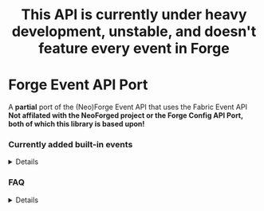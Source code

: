 <h1 align="center">This API is currently under heavy development, unstable, and doesn't feature every event in Forge</h1>
<h1>Forge Event API Port</h1>
A <b>partial</b> port of the (Neo)Forge Event API that uses the Fabric Event API
<b><br>Not affilated with the NeoForged project or the Forge Config API Port, both of which this library is based upon!</b>

### Currently added built-in events
<details>

  ### Common
  
  | Event | Ported | All Sub-events Added | Reason |
  | :---- | :----: | :-----: | :-----: |
  | BlockEvent | ✴️ | ❌ | BlockToolModificationEvent not added due to intrusiveness
  | ExplosionEvent | ✅ | ✅
  | LivingChangeTargetEvent | ✅
  | LivingDamageEvent | ✅
  | LivingDeathEvent | ✅
  | LivingExperienceDropEvent | ✅
  | LivingTickEvent | ✅
  | MobEffectEvent | ✅ | ✅
  | MobSpawnEvent | ✅ | ✅

  ### Client
  | Event | Ported | Reason |
  | :---- | :----: | :----- |
  | RenderLevelStageEvent | ✅
  
</details>

### FAQ
<details>

  #### How does this work?
  
  The API essentially adapts the NeoForge Bus library to make the SubscribeEvent annotation system compatible with the Fabric Event API. This was achieved by creating a modified version of the NeoForge Bus library, specifically tailored to seamlessly integrate with Fabric's event system. This allows you to use the familiar SubscribeEvent annotation system in the context of the Fabric Event API.
  <br><br>
  #### Why was this created?
  
  When you're porting a mod from Forge to Fabric, you'll notice that Fabric's event system doesn't have all the events that Forge provides. This means you have to do additional work using mixins to replicate similar functionalities that were present in Forge.

  Moreover, in Fabric's event handling API, the events often send immutable parameters. This becomes a challenge when you need to make adjustments to certain values. For example, if you want to change the amount of experience a player gets when mining a pre-existing ore. This difference in how events are handled can complicate the process of adapting a mod to Fabric.
  
  
</details>
